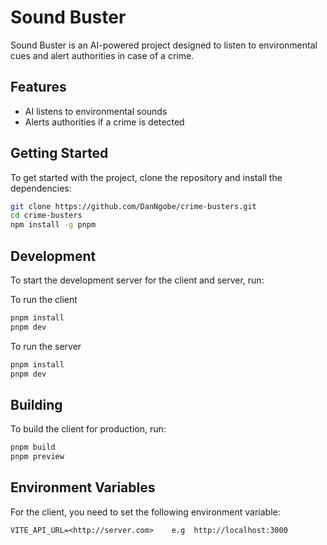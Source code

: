 # Sound Buster

Sound Buster is an AI-powered project designed to listen to environmental cues and alert authorities in case of a crime.

## Features

- AI listens to environmental sounds
- Alerts authorities if a crime is detected

## Getting Started

To get started with the project, clone the repository and install the dependencies:

```bash
git clone https://github.com/DanNgobe/crime-busters.git
cd crime-busters
npm install -g pnpm
```

## Development

To start the development server for the client and server, run:

To run the client

```bash
pnpm install
pnpm dev
```

To run the server

```bash
pnpm install
pnpm dev
```

## Building

To build the client for production, run:

```bash
pnpm build
pnpm preview
```

## Environment Variables

For the client, you need to set the following environment variable:

```
VITE_API_URL=<http://server.com>    e.g  http://localhost:3000
```
